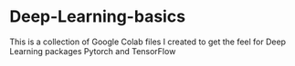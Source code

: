 # Deep-Learning-basics
This is a collection of Google Colab files I created to get the feel for Deep Learning packages Pytorch and TensorFlow
